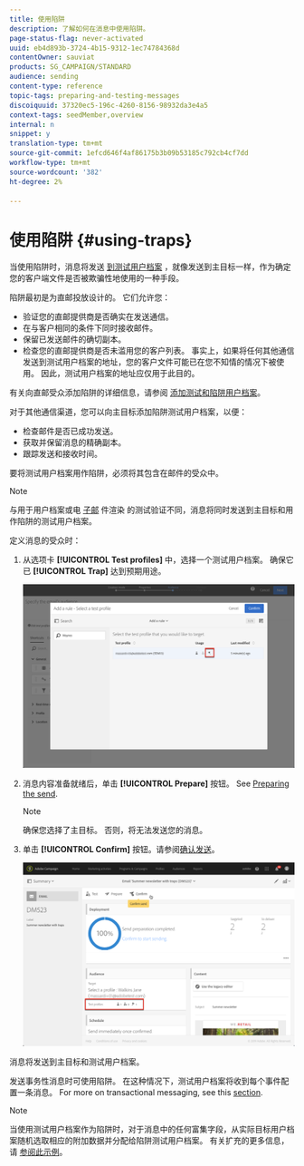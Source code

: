 ```yaml
---
title: 使用陷阱
description: 了解如何在消息中使用陷阱。
page-status-flag: never-activated
uuid: eb4d893b-3724-4b15-9312-1ec74784368d
contentOwner: sauviat
products: SG_CAMPAIGN/STANDARD
audience: sending
content-type: reference
topic-tags: preparing-and-testing-messages
discoiquuid: 37320ec5-196c-4260-8156-98932da3e4a5
context-tags: seedMember,overview
internal: n
snippet: y
translation-type: tm+mt
source-git-commit: 1efcd646f4af86175b3b09b53185c792cb4cf7dd
workflow-type: tm+mt
source-wordcount: '382'
ht-degree: 2%

---
```



# 使用陷阱 {#using-traps}

当使用陷阱时，消息将发送 [到测试用户档案](../../audiences/using/managing-test-profiles.md) ，就像发送到主目标一样，作为确定您的客户端文件是否被欺骗性地使用的一种手段。

陷阱最初是为直邮投放设计的。 它们允许您：

* 验证您的直邮提供商是否确实在发送通信。
* 在与客户相同的条件下同时接收邮件。
* 保留已发送邮件的确切副本。
* 检查您的直邮提供商是否未滥用您的客户列表。 事实上，如果将任何其他通信发送到测试用户档案的地址，您的客户文件可能已在您不知情的情况下被使用。 因此，测试用户档案的地址应仅用于此目的。

有关向直邮受众添加陷阱的详细信息，请参阅 [添加测试和陷阱用户档案](../../channels/using/defining-the-direct-mail-audience.md#adding-test-and-trap-profiles)。

对于其他通信渠道，您可以向主目标添加陷阱测试用户档案，以便：

* 检查邮件是否已成功发送。
* 获取并保留消息的精确副本。
* 跟踪发送和接收时间。

要将测试用户档案用作陷阱，必须将其包含在邮件的受众中。

>[!NOTE]
>
>与用于用户档案或电 [子邮](../../sending/using/sending-proofs.md) 件渲染 [](../../sending/using/email-rendering.md)的测试验证不同，消息将同时发送到主目标和用作陷阱的测试用户档案。

定义消息的受众时：

1. 从选项卡 **[!UICONTROL Test profiles]** 中，选择一个测试用户档案。 确保它已 **[!UICONTROL Trap]** 达到预期用途。

   ![](assets/trap_select.png)

1. 消息内容准备就绪后，单击 **[!UICONTROL Prepare]** 按钮。 See [Preparing the send](../../sending/using/preparing-the-send.md).
   >[!NOTE]
   >
   >确保您选择了主目标。 否则，将无法发送您的消息。

1. 单击 **[!UICONTROL Confirm]** 按钮。请参阅[确认发送](../../sending/using/confirming-the-send.md)。

   ![](assets/trap_confirm.png)

消息将发送到主目标和测试用户档案。

发送事务性消息时可使用陷阱。 在这种情况下，测试用户档案将收到每个事件配置一条消息。 For more on transactional messaging, see this [section](../../channels/using/getting-started-with-transactional-msg.md).

>[!NOTE]
>
>当使用测试用户档案作为陷阱时，对于消息中的任何富集字段，从实际目标用户档案随机选取相应的附加数据并分配给陷阱测试用户档案。 有关扩充的更多信息，请 [参阅此示例](../../automating/using/enrichment.md#example--enriching-profile-data-with-data-contained-in-a-file)。
